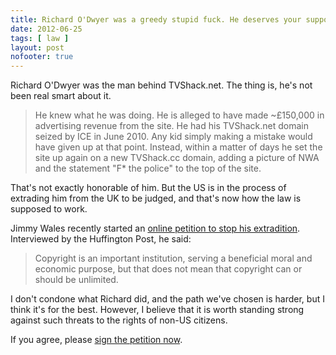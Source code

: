 ```yaml
---
title: Richard O'Dwyer was a greedy stupid fuck. He deserves your support.
date: 2012-06-25
tags: [ law ]
layout: post
nofooter: true
---
```


Richard O'Dwyer was the man behind TVShack.net.
The thing is, he's not been real smart about it.

> He knew what he was doing. He is alleged to have made ~£150,000
> in advertising revenue from the site.
> He had his TVShack.net domain seized by ICE in June 2010. Any kid
> simply making a mistake would have given up at that point.
> Instead, within a matter of days he set the site up again on a
> new TVShack.cc domain, adding a picture of NWA and the
> statement "F\* the police" to the top of the site.

That's not exactly honorable of him. But the US is in the process
of extrading him from the UK to be judged, and that's now how the
law is supposed to work.

Jimmy Wales recently started an [online petition to stop his extradition](http://www.change.org/petitions/ukhomeoffice-stop-the-extradition-of-richard-o-dwyer-to-the-usa-saverichard).
Interviewed by the Huffington Post, he said:

> Copyright is an important institution, serving a beneficial moral
> and economic purpose, but that does not mean that copyright can or
> should be unlimited.

I don't condone what Richard did, and the path we've chosen is
harder, but I think it's for the best. However, I believe that it
is worth standing strong against such threats to the rights of
non-US citizens.

If you agree, please [sign the petition now](http://www.change.org/petitions/ukhomeoffice-stop-the-extradition-of-richard-o-dwyer-to-the-usa-saverichard).

